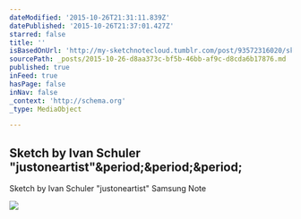 ```yaml
---
dateModified: '2015-10-26T21:31:11.839Z'
datePublished: '2015-10-26T21:37:01.427Z'
starred: false
title: ''
isBasedOnUrl: 'http://my-sketchnotecloud.tumblr.com/post/93572316020/sketch-by-ivan-schuler-justoneartist-samsung'
sourcePath: _posts/2015-10-26-d8aa373c-bf5b-46bb-af9c-d8cda6b17876.md
published: true
inFeed: true
hasPage: false
inNav: false
_context: 'http://schema.org'
_type: MediaObject

---
```

<article style=""><h1>Sketch by Ivan Schuler "justoneartist"&amp;period;&amp;period;&amp;period;</h1><p>Sketch by Ivan Schuler "justoneartist" Samsung Note</p><img src="http://41.media.tumblr.com/8887672ab61103adc120e4359b2b61a8/tumblr_n9o3u5DLV31rpz8n2o1_1280.jpg" /></article>